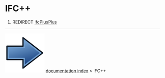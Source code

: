 # IFC++
1.  REDIRECT [IfcPlusPlus](IfcPlusPlus.md)



---
![](images/Button_right.svg) [documentation index](../README.md) > IFC++
